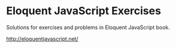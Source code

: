 # Eloquent JavaScript Exercises
Solutions for exercises and problems in Eloquent JavaScript book.

http://eloquentjavascript.net/
